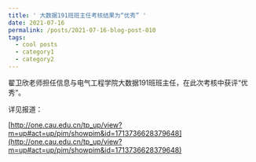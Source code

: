 ```yaml
---
title: ' 大数据191班班主任考核结果为“优秀” '
date: 2021-07-16
permalink: /posts/2021-07-16-blog-post-010
tags:
  - cool posts
  - category1
  - category2
---
```



翟卫欣老师担任信息与电气工程学院大数据191班班主任，在此次考核中获评“优秀”。

 

详见报道：


[http://one.cau.edu.cn/tp_up/view?m=up#act=up/pim/showpim&id=1713736628379648](http://one.cau.edu.cn/tp_up/view?m=up#act=up/pim/showpim&id=1713736628379648)
